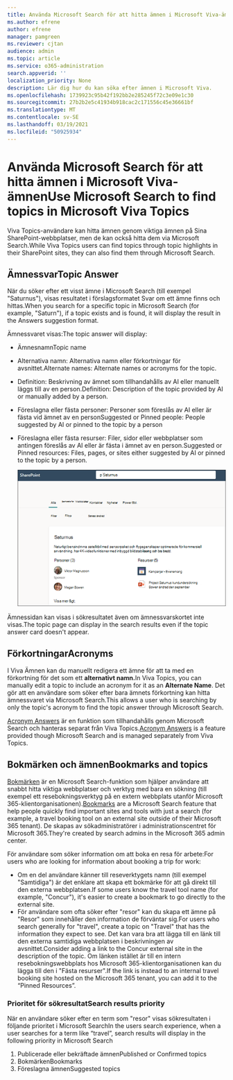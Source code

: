 ```yaml
---
title: Använda Microsoft Search för att hitta ämnen i Microsoft Viva-ämnen
ms.author: efrene
author: efrene
manager: pamgreen
ms.reviewer: cjtan
audience: admin
ms.topic: article
ms.service: o365-administration
search.appverid: ''
localization_priority: None
description: Lär dig hur du kan söka efter ämnen i Microsoft Viva.
ms.openlocfilehash: 1739923c95b42f192bb2e285245f72c3e09e1c30
ms.sourcegitcommit: 27b2b2e5c41934b918cac2c171556c45e36661bf
ms.translationtype: MT
ms.contentlocale: sv-SE
ms.lasthandoff: 03/19/2021
ms.locfileid: "50925934"
---
```

# <a name="use-microsoft-search-to-find-topics-in-microsoft-viva-topics"></a><span data-ttu-id="ab96e-103">Använda Microsoft Search för att hitta ämnen i Microsoft Viva-ämnen</span><span class="sxs-lookup"><span data-stu-id="ab96e-103">Use Microsoft Search to find topics in Microsoft Viva Topics</span></span>

<span data-ttu-id="ab96e-104">Viva Topics-användare kan hitta ämnen genom viktiga ämnen på Sina SharePoint-webbplatser, men de kan också hitta dem via Microsoft Search.</span><span class="sxs-lookup"><span data-stu-id="ab96e-104">While Viva Topics users can find topics through topic highlights in their SharePoint sites, they can also find them through Microsoft Search.</span></span> 

## <a name="topic-answer"></a><span data-ttu-id="ab96e-105">Ämnessvar</span><span class="sxs-lookup"><span data-stu-id="ab96e-105">Topic Answer</span></span>

<span data-ttu-id="ab96e-106">När du söker efter ett visst ämne i Microsoft Search (till exempel "Saturnus"), visas resultatet i förslagsformatet Svar om ett ämne finns och hittas.</span><span class="sxs-lookup"><span data-stu-id="ab96e-106">When you search for a specific topic in Microsoft Search (for example, "Saturn"), if a topic exists and is found, it will display the result in the Answers suggestion format.</span></span>

<span data-ttu-id="ab96e-107">Ämnessvaret visas:</span><span class="sxs-lookup"><span data-stu-id="ab96e-107">The topic answer will display:</span></span>
- <span data-ttu-id="ab96e-108">Ämnesnamn</span><span class="sxs-lookup"><span data-stu-id="ab96e-108">Topic name</span></span>
- <span data-ttu-id="ab96e-109">Alternativa namn: Alternativa namn eller förkortningar för avsnittet.</span><span class="sxs-lookup"><span data-stu-id="ab96e-109">Alternate names: Alternate names or acronyms for the topic.</span></span>
- <span data-ttu-id="ab96e-110">Definition: Beskrivning av ämnet som tillhandahålls av AI eller manuellt läggs till av en person.</span><span class="sxs-lookup"><span data-stu-id="ab96e-110">Definition: Description of the topic provided by AI or manually added by a person.</span></span>
- <span data-ttu-id="ab96e-111">Föreslagna eller fästa personer: Personer som föreslås av AI eller är fästa vid ämnet av en person</span><span class="sxs-lookup"><span data-stu-id="ab96e-111">Suggested or Pinned people: People suggested by AI or pinned to the topic by a person</span></span>
- <span data-ttu-id="ab96e-112">Föreslagna eller fästa resurser: Filer, sidor eller webbplatser som antingen föreslås av AI eller är fästa i ämnet av en person.</span><span class="sxs-lookup"><span data-stu-id="ab96e-112">Suggested or Pinned resources: Files, pages, or sites either suggested by AI or pinned to the topic by a person.</span></span> 

   ![Ämne i sökning](../media/knowledge-management/search-topic-answer.png) 

<span data-ttu-id="ab96e-114">Ämnessidan kan visas i sökresultatet även om ämnessvarskortet inte visas.</span><span class="sxs-lookup"><span data-stu-id="ab96e-114">The topic page can display in the search results even if the topic answer card doesn't appear.</span></span>


## <a name="acronyms"></a><span data-ttu-id="ab96e-115">Förkortningar</span><span class="sxs-lookup"><span data-stu-id="ab96e-115">Acronyms</span></span>

<span data-ttu-id="ab96e-116">I Viva Ämnen kan du manuellt redigera ett ämne för att ta med en förkortning för det som ett <b>alternativt namn.</b></span><span class="sxs-lookup"><span data-stu-id="ab96e-116">In Viva Topics, you can manually edit a topic to include an acronym for it as an <b>Alternate Name</b>.</span></span> <span data-ttu-id="ab96e-117">Det gör att en användare som söker efter bara ämnets förkortning kan hitta ämnessvaret via Microsoft Search.</span><span class="sxs-lookup"><span data-stu-id="ab96e-117">This allows a user who is searching by only the topic's acronym to find the topic answer through Microsoft Search.</span></span>

<span data-ttu-id="ab96e-118">[Acronym Answers](/microsoftsearch/manage-acronyms) är en funktion som tillhandahålls genom Microsoft Search och hanteras separat från Viva Topics.</span><span class="sxs-lookup"><span data-stu-id="ab96e-118">[Acronym Answers](/microsoftsearch/manage-acronyms) is a feature provided though Microsoft Search and is managed separately from Viva Topics.</span></span>

## <a name="bookmarks-and-topics"></a><span data-ttu-id="ab96e-119">Bokmärken och ämnen</span><span class="sxs-lookup"><span data-stu-id="ab96e-119">Bookmarks and topics</span></span>

<span data-ttu-id="ab96e-120">[Bokmärken](/microsoftsearch/manage-bookmarks) är en Microsoft Search-funktion som hjälper användare att snabbt hitta viktiga webbplatser och verktyg med bara en sökning (till exempel ett resebokningsverktyg på en extern webbplats utanför Microsoft 365-klientorganisationen).</span><span class="sxs-lookup"><span data-stu-id="ab96e-120">[Bookmarks](/microsoftsearch/manage-bookmarks) are a Microsoft Search feature that help people quickly find important sites and tools with just a search (for example, a travel booking tool on an external site outside of their Microsoft 365 tenant).</span></span> <span data-ttu-id="ab96e-121">De skapas av sökadministratörer i administrationscentret för Microsoft 365.</span><span class="sxs-lookup"><span data-stu-id="ab96e-121">They're created by search admins in the Microsoft 365 admin center.</span></span> 

<span data-ttu-id="ab96e-122">För användare som söker information om att boka en resa för arbete:</span><span class="sxs-lookup"><span data-stu-id="ab96e-122">For users who are looking for information about booking a trip for work:</span></span>

- <span data-ttu-id="ab96e-123">Om en del användare känner till reseverktygets namn (till exempel "Samtidiga") är det enklare att skapa ett bokmärke för att gå direkt till den externa webbplatsen.</span><span class="sxs-lookup"><span data-stu-id="ab96e-123">If some users know the travel tool name (for example, "Concur"), it's easier to create a bookmark to go directly to the external site.</span></span>
- <span data-ttu-id="ab96e-124">För användare som ofta söker efter "resor" kan du skapa ett ämne på "Resor" som innehåller den information de förväntar sig.</span><span class="sxs-lookup"><span data-stu-id="ab96e-124">For users who search generally for "travel", create a topic on "Travel" that has the information they expect to see.</span></span> <span data-ttu-id="ab96e-125">Det kan vara bra att lägga till en länk till den externa samtidiga webbplatsen i beskrivningen av avsnittet.</span><span class="sxs-lookup"><span data-stu-id="ab96e-125">Consider adding a link to the Concur external site in the description of the topic.</span></span> <span data-ttu-id="ab96e-126">Om länken istället är till en intern resebokningswebbplats hos Microsoft 365-klientorganisationen kan du lägga till den i "Fästa resurser".</span><span class="sxs-lookup"><span data-stu-id="ab96e-126">If the link is instead to an internal travel booking site hosted on the Microsoft 365 tenant, you can add it to the “Pinned Resources”.</span></span>
 
### <a name="search-results-priority"></a><span data-ttu-id="ab96e-127">Prioritet för sökresultat</span><span class="sxs-lookup"><span data-stu-id="ab96e-127">Search results priority</span></span> 
 
<span data-ttu-id="ab96e-128">När en användare söker efter en term som "resor" visas sökresultaten i följande prioritet i Microsoft Search</span><span class="sxs-lookup"><span data-stu-id="ab96e-128">In the users search experience, when a user searches for a term like “travel”, search results will display in the following priority in Microsoft Search</span></span>
1. <span data-ttu-id="ab96e-129">Publicerade eller bekräftade ämnen</span><span class="sxs-lookup"><span data-stu-id="ab96e-129">Published or Confirmed topics</span></span> 
2. <span data-ttu-id="ab96e-130">Bokmärken</span><span class="sxs-lookup"><span data-stu-id="ab96e-130">Bookmarks</span></span>
3. <span data-ttu-id="ab96e-131">Föreslagna ämnen</span><span class="sxs-lookup"><span data-stu-id="ab96e-131">Suggested topics</span></span>